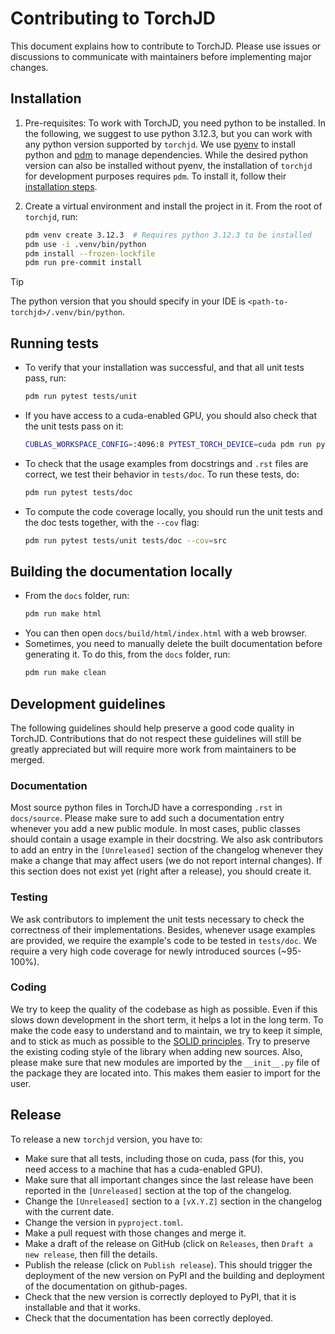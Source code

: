 # Contributing to TorchJD

This document explains how to contribute to TorchJD. Please use issues or discussions to communicate
with maintainers before implementing major changes.

## Installation

1) Pre-requisites: To work with TorchJD, you need python to be installed. In the following, we
   suggest to use python 3.12.3, but you can work with any python version supported by `torchjd`. We
   use [pyenv](https://github.com/pyenv/pyenv) to install python and
   [pdm](https://pdm-project.org/en/latest/) to manage dependencies. While the desired python
   version can also be installed without pyenv, the installation of `torchjd` for development
   purposes requires `pdm`. To install it, follow their
   [installation steps](https://pdm-project.org/en/latest/#installation).

2) Create a virtual environment and install the project in it. From the root of `torchjd`, run:
   ```bash
   pdm venv create 3.12.3  # Requires python 3.12.3 to be installed
   pdm use -i .venv/bin/python
   pdm install --frozen-lockfile
   pdm run pre-commit install
   ```

> [!TIP]
> The python version that you should specify in your IDE is `<path-to-torchjd>/.venv/bin/python`.

## Running tests
   - To verify that your installation was successful, and that all unit tests pass, run:
     ```bash
     pdm run pytest tests/unit
     ```

   - If you have access to a cuda-enabled GPU, you should also check that the unit tests pass on it:
     ```bash
     CUBLAS_WORKSPACE_CONFIG=:4096:8 PYTEST_TORCH_DEVICE=cuda pdm run pytest tests/unit
     ```

   - To check that the usage examples from docstrings and `.rst` files are correct, we test their
   behavior in `tests/doc`. To run these tests, do:
     ```bash
     pdm run pytest tests/doc
     ```

  - To compute the code coverage locally, you should run the unit tests and the doc tests together,
  with the `--cov` flag:
    ```bash
    pdm run pytest tests/unit tests/doc --cov=src
    ```

## Building the documentation locally
   - From the `docs` folder, run:
     ```bash
     pdm run make html
     ```
   - You can then open `docs/build/html/index.html` with a web browser.
   - Sometimes, you need to manually delete the built documentation before generating it. To do
   this, from the `docs` folder, run:
     ```bash
     pdm run make clean
     ```

## Development guidelines

The following guidelines should help preserve a good code quality in TorchJD. Contributions that do
not respect these guidelines will still be greatly appreciated but will require more work from
maintainers to be merged.

### Documentation

Most source python files in TorchJD have a corresponding `.rst` in `docs/source`. Please make sure
to add such a documentation entry whenever you add a new public module. In most cases, public
classes should contain a usage example in their docstring. We also ask contributors to add an entry
in the `[Unreleased]` section of the changelog whenever they make a change that may affect users (we
do not report internal changes). If this section does not exist yet (right after a release), you
should create it.

### Testing

We ask contributors to implement the unit tests necessary to check the correctness of their
implementations. Besides, whenever usage examples are provided, we require the example's code to be
tested in `tests/doc`. We require a very high code coverage for newly introduced sources (~95-100%).

### Coding

We try to keep the quality of the codebase as high as possible. Even if this slows down development
in the short term, it helps a lot in the long term. To make the code easy to understand and to
maintain, we try to keep it simple, and to stick as much as possible to the
[SOLID principles](https://en.wikipedia.org/wiki/SOLID). Try to preserve the existing coding style
of the library when adding new sources. Also, please make sure that new modules are imported by the
`__init__.py` file of the package they are located into. This makes them easier to import for the
user.

## Release

To release a new `torchjd` version, you have to:
- Make sure that all tests, including those on cuda, pass (for this, you need access to a machine
  that has a cuda-enabled GPU).
- Make sure that all important changes since the last release have been reported in the
  `[Unreleased]`
  section at the top of the changelog.
- Change the `[Unreleased]` section to a `[vX.Y.Z]` section in the changelog with the current date.
- Change the version in `pyproject.toml`.
- Make a pull request with those changes and merge it.
- Make a draft of the release on GitHub (click on `Releases`, then `Draft a new release`, then fill
  the details.
- Publish the release (click on  `Publish release`). This should trigger the deployment of the new
  version on PyPI and the building and deployment of the documentation on github-pages.
- Check that the new version is correctly deployed to PyPI, that it is installable and that it
  works.
- Check that the documentation has been correctly deployed.
